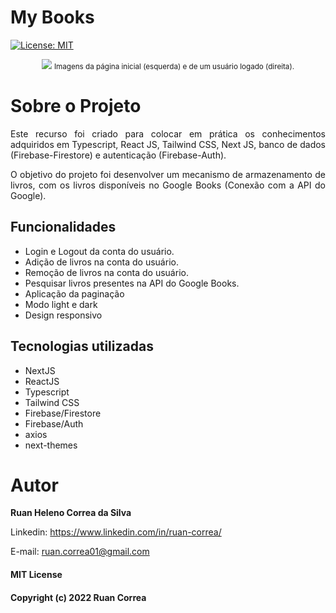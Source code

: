 # My Books
[![License: MIT](https://img.shields.io/badge/License-MIT-yellow.svg)](https://opensource.org/licenses/MIT)

<div>
    <div align = "center">
        <img src="https://user-images.githubusercontent.com/47988061/156693061-3b4306b9-c381-42d5-b058-43c0001e8fd3.png" />
        <small>Imagens da página inicial (esquerda) e de um usuário logado (direita).</small>
    </div>
</div>


# Sobre o Projeto

<p style="text-align: justify;">Este recurso foi criado para colocar em prática os conhecimentos adquiridos em Typescript, React JS, Tailwind CSS, Next JS, banco de dados (Firebase-Firestore) e autenticação (Firebase-Auth).</p>

<p style="text-align: justify;">O objetivo do projeto foi desenvolver um mecanismo de armazenamento de livros, com os livros disponíveis no Google Books (Conexão com a API do Google). </p>

## Funcionalidades
<div>
    <ul>
        <li>Login e Logout da conta do usuário.</li>
        <li>Adição de livros na conta do usuário.</li>
        <li>Remoção de livros na conta do usuário.</li>
        <li>Pesquisar livros presentes na API do Google Books.</li>
        <li>Aplicação da paginação</li>
        <li>Modo light e dark</li>
        <li>Design responsivo</li>
    </ul>
</div>

## Tecnologias utilizadas
<div>
    <ul>
        <li>NextJS</li>
        <li>ReactJS</li>
        <li>Typescript</li>
        <li>Tailwind CSS</li>
        <li>Firebase/Firestore</li>
        <li>Firebase/Auth</li>
        <li>axios</li>
        <li>next-themes</li>
    </ul>
</div>

# Autor

<p><b>Ruan Heleno Correa da Silva</b></p>

Linkedin: https://www.linkedin.com/in/ruan-correa/

E-mail: ruan.correa01@gmail.com 


#### MIT License
#### Copyright (c) 2022 Ruan Correa
